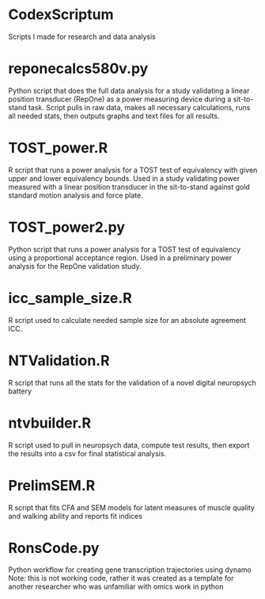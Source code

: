 # CodexScriptum 
Scripts I made for research and data analysis 

# reponecalcs580v.py 
Python script that does the full data analysis for a study validating a linear position transducer (RepOne) as a power measuring device during a sit-to-stand task. 
Script pulls in raw data, makes all necessary calculations, runs all needed stats, then outputs graphs and text files for all results.

# TOST_power.R 
R script that runs a power analysis for a TOST test of equivalency with given upper and lower equivalency bounds. 
Used in a study validating power measured with a linear position transducer in the sit-to-stand against gold standard motion analysis and force plate. 

# TOST_power2.py 
Python script that runs a power analysis for a TOST test of equivalency using a proportional acceptance region.
Used in a preliminary power analysis for the RepOne validation study. 

# icc_sample_size.R 
R script used to calculate needed sample size for an absolute agreement ICC.

# NTValidation.R 
R script that runs all the stats for the validation of a novel digital neuropsych battery 

# ntvbuilder.R 
R script used to pull in neuropsych data, compute test results, then export the results into a csv for final statistical analysis.

# PrelimSEM.R 
R script that fits CFA and SEM models for latent measures of muscle quality and walking ability and reports fit indices 

# RonsCode.py 
Python workflow for creating gene transcription trajectories using dynamo 
Note: this is not working code, rather it was created as a template for another researcher who was unfamiliar with omics work in python 
